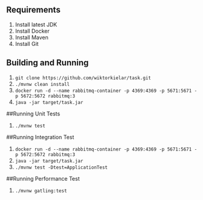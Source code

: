 ## Requirements
1. Install latest JDK
2. Install Docker
3. Install Maven
4. Install Git

## Building and Running

1. `git clone https://github.com/wiktorkielar/task.git`
2. `./mvnw clean install`
3. `docker run -d --name rabbitmq-container -p 4369:4369 -p 5671:5671 -p 5672:5672 rabbitmq:3`
4. `java -jar target/task.jar` 


##Running Unit Tests
1. `./mvnw test`

##Running Integration Test
1. `docker run -d --name rabbitmq-container -p 4369:4369 -p 5671:5671 -p 5672:5672 rabbitmq:3`
2. `java -jar target/task.jar`
3. `./mvnw test -Dtest=ApplicationTest`

##Running Performance Test
1. `./mvnw gatling:test`